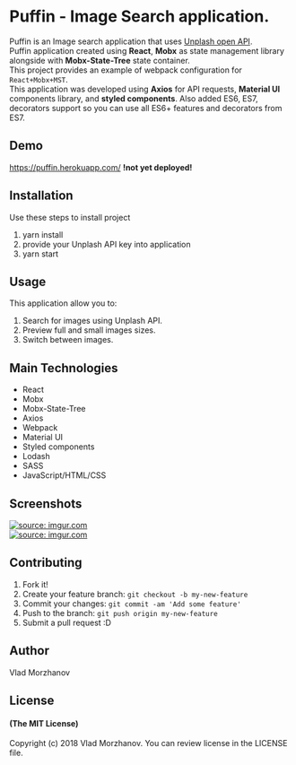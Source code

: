 # Puffin - Image Search application.

Puffin is an Image search application that uses <a href="https://unsplash.com/" target="_blank">Unplash open API</a>.<br>
Puffin application created using <b>React</b>, <b>Mobx</b> as state management library alongside with <b>Mobx-State-Tree</b> state container.<br>
This project provides an example of webpack configuration for `React+Mobx+MST`.<br>
This application was developed using <b>Axios</b> for API requests, <b>Material UI</b> components library, and <b>styled components</b>. Also added ES6, ES7, decorators support so you can use all ES6+ features and decorators from ES7.

## Demo

https://puffin.herokuapp.com/  <b>!not yet deployed!</b>

## Installation

Use these steps to install project
1. yarn install
2. provide your Unplash API key into application
3. yarn start

## Usage

This application allow you to:
1. Search for images using Unplash API.
2. Preview full and small images sizes.
3. Switch between images.

## Main Technologies

* React
* Mobx
* Mobx-State-Tree
* Axios
* Webpack
* Material UI
* Styled components
* Lodash
* SASS
* JavaScript/HTML/CSS

## Screenshots

<a href="https://imgur.com/0eRcJW3"><img src="https://i.imgur.com/0eRcJW3l.png" title="source: imgur.com" /></a>
<br>
<a href="https://imgur.com/27eeq6B"><img src="https://i.imgur.com/27eeq6Bl.png?2" title="source: imgur.com" /></a>

## Contributing

1. Fork it!
2. Create your feature branch: `git checkout -b my-new-feature`
3. Commit your changes: `git commit -am 'Add some feature'`
4. Push to the branch: `git push origin my-new-feature`
5. Submit a pull request :D

## Author

Vlad Morzhanov

## License

#### (The MIT License)

Copyright (c) 2018 Vlad Morzhanov.
You can review license in the LICENSE file.
